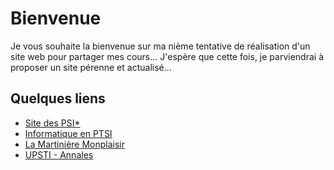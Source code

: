 # Bienvenue

Je vous souhaite la bienvenue sur ma nième tentative de réalisation d'un site web pour partager mes cours...
J'espère que cette fois, je parviendrai à proposer un site pérenne et actualisé...


## Quelques liens

 * [Site des PSI*](http://psietoile.lamartin.fr/)
 * [Informatique en PTSI](https://ptsilamartin.github.io/info.html)
 * [La Martinière Monplaisir](https://martiniere-monplaisir.ent.auvergnerhonealpes.fr/)
 * [UPSTI - Annales](https://www.upsti.fr/espace-etudiants/annales-de-concours)